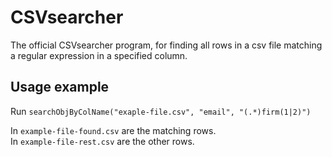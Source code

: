 # CSVsearcher
The official CSVsearcher program, for finding all rows in a csv file matching a regular expression in a specified column.

## Usage example
Run `searchObjByColName("exaple-file.csv", "email", "(.*)firm(1|2)")`

In `example-file-found.csv` are the matching rows.  
In `example-file-rest.csv` are the other rows.

